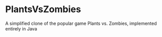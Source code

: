 # PlantsVsZombies
A simplified clone of the popular game Plants vs. Zombies, implemented entirely in Java
